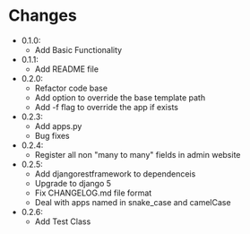 # Changes

- 0.1.0:
  - Add Basic Functionality
- 0.1.1:
  - Add README file
- 0.2.0:
  - Refactor code base
  - Add option to override the base template path
  - Add -f flag to override the app if exists
- 0.2.3:
  - Add apps.py
  - Bug fixes
- 0.2.4:
  - Register all non "many to many" fields in admin website
- 0.2.5:
  - Add djangorestframework to dependenceis
  - Upgrade to django 5
  - Fix CHANGELOG.md file format
  - Deal with apps named in snake_case and camelCase
- 0.2.6:
  - Add Test Class
